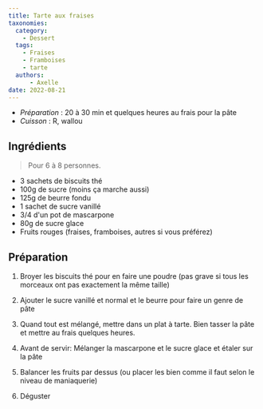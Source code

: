 ```yaml
---
title: Tarte aux fraises
taxonomies:
  category:
    - Dessert
  tags:
    - Fraises
    - Framboises
    - tarte
  authors:
      - Axelle
date: 2022-08-21
---
```

- *Préparation* : 20 à 30 min et quelques heures au frais pour la pâte
- *Cuisson* : R, wallou

## Ingrédients
> Pour 6 à 8 personnes.

  - 3 sachets de biscuits thé
  - 100g de sucre (moins ça marche aussi)
  - 125g de beurre fondu
  - 1 sachet de sucre vanillé
  - 3/4 d'un pot de mascarpone
  - 80g de sucre glace
  - Fruits rouges (fraises, framboises, autres si vous préférez)

## Préparation
  
  1. Broyer les biscuits thé pour en faire une poudre (pas grave si tous les morceaux ont pas exactement la même taille)

  2. Ajouter le sucre vanillé et normal et le beurre pour faire un genre de pâte

  3. Quand tout est mélangé, mettre dans un plat à tarte. Bien tasser la pâte et mettre au frais quelques heures.

  4. Avant de servir: Mélanger la mascarpone et le sucre glace et étaler sur la pâte

  5. Balancer les fruits par dessus (ou placer les bien comme il faut selon le niveau de maniaquerie)
  
  6. Déguster
  
  
